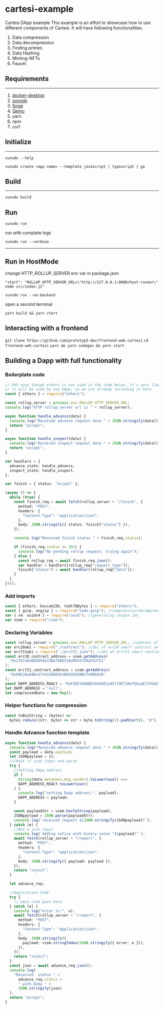 # cartesi-example

Cartesi DApp example
This example is an effort to showcase how to use different components of Cartesi.
It will have following functionalities.

1. Data compression
2. Data decompression
3. Finding primes
4. Data Hashing
5. Minting-NFTs
6. Faucet

## Requirements

---

1. [docker-desktop](https://www.docker.com/products/docker-desktop/)
2. [sunodo](https://docs.sunodo.io/)
3. [forge](https://book.getfoundry.sh/reference/forge/forge-install)
4. [Qemu](https://github.com/multiarch/qemu-user-static)
5. yarn
6. npm
7. curl

## Initialize

---

`sunodo --help`

`sunodo create <app name> --template javascript | typescript | go`

## Build

---

`sunodo build`

## Run

`sunodo run `

run with complete logs

`sunodo run --verbose`

---

## Run in HostMode

change HTTP_ROLLUP_SERVER env var in package.json

`"start": "ROLLUP_HTTP_SERVER_URL=\"http://127.0.0.1:8080/host-runner\" node src/index.js"`

`sunodo run --no-backend`

open a second terminal

`yarn build && yarn start`

## Interacting with a frontend

`git clone https://github.com/prototyp3-dev/frontend-web-cartesi`
`cd frontend-web-cartesi`
`yarn && yarn codegen && yarn start`

## Building a Dapp with full functionality

### Boilerplate code

```typescript
// XXX even though ethers is not used in the code below, it's very likely
// it will be used by any DApp, so we are already including it here
const { ethers } = require("ethers");

const rollup_server = process.env.ROLLUP_HTTP_SERVER_URL;
console.log("HTTP rollup_server url is " + rollup_server);

async function handle_advance(data) {
  console.log("Received advance request data " + JSON.stringify(data));
  return "accept";
}

async function handle_inspect(data) {
  console.log("Received inspect request data " + JSON.stringify(data));
  return "accept";
}

var handlers = {
  advance_state: handle_advance,
  inspect_state: handle_inspect,
};

var finish = { status: "accept" };

(async () => {
  while (true) {
    const finish_req = await fetch(rollup_server + "/finish", {
      method: "POST",
      headers: {
        "Content-Type": "application/json",
      },
      body: JSON.stringify({ status: finish["status"] }),
    });

    console.log("Received finish status " + finish_req.status);

    if (finish_req.status == 202) {
      console.log("No pending rollup request, trying again");
    } else {
      const rollup_req = await finish_req.json();
      var handler = handlers[rollup_req["request_type"]];
      finish["status"] = await handler(rollup_req["data"]);
    }
  }
})();
```

### Add imports

```typescript
const { ethers, keccak256, toUtf8Bytes } = require("ethers");
const { gzip, ungzip } = require("node-gzip"); //compression/decompression
var { v4: uuidv4 } = require("uuid"); //generating unique ids
var viem = require("viem");
```

### Declaring Variables

```typescript
const rollup_server = process.env.ROLLUP_HTTP_SERVER_URL; //address of the rollup-server
var erc20abi = require("./contract"); //abi of erc20 smart contract on L1
var erc721abi = require("./erc721.json"); //abi of erc721 smart contract on L1
const erc20_contract_address = viem.getAddress(
  "0x2797a6a6D9D94633BA700b52Ad99337DdaFA3f52"
);
const erc721_contract_address = viem.getAddress(
  "0x68E3Ee84Bcb7543268D361Bb92D3bBB17e90b838"
);
const DAPP_ADDRESS_REALY = "0xF5DE34d6BbC0446E2a45719E718efEbaaE179daE"; //L1 contract which relays the deployed DApp smart contract address
let DAPP_ADDRESS = "null";
let compressedData = new Map();
```

### Helper functions for compression

```typescript
const toBinString = (bytes) =>
  bytes.reduce((str, byte) => str + byte.toString(2).padStart(8, "0"), "");
```

### Handle Advance function template

```typescript
async function handle_advance(data) {
  console.log("Received advance request data " + JSON.stringify(data));
  const payload = data.payload;
  let JSONpayload = {};
  //Check if json input and parse
  try {
    //Setting DApp address
    if (
      String(data.metadata.msg_sender).toLowerCase() ===
      DAPP_ADDRESS_REALY.toLowerCase()
    ) {
      console.log("setting Dapp address:", payload);
      DAPP_ADDRESS = payload;
    }

    const payloadStr = viem.hexToString(payload);
    JSONpayload = JSON.parse(payloadStr);
    console.log(`received request ${JSON.stringify(JSONpayload)}`);
  } catch (e) {
    //Not a json input
    console.log(`Adding notice with binary value "${payload}"`);
    await fetch(rollup_server + "/report", {
      method: "POST",
      headers: {
        "Content-Type": "application/json",
      },
      body: JSON.stringify({ payload: payload }),
    });
    return "reject";
  }

  let advance_req;

  //Application Code
  try {
    // main code goes here
  } catch (e) {
    console.log("error is:", e);
    await fetch(rollup_server + "/report", {
      method: "POST",
      headers: {
        "Content-Type": "application/json",
      },
      body: JSON.stringify({
        payload: viem.stringToHex(JSON.stringify({ error: e })),
      }),
    });
    return "reject";
  }
  const json = await advance_req.json();
  console.log(
    "Received  status " +
      advance_req.status +
      " with body " +
      JSON.stringify(json)
  );
  return "accept";
}
```
